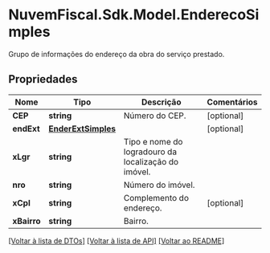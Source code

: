 # NuvemFiscal.Sdk.Model.EnderecoSimples
Grupo de informações do endereço da obra do serviço prestado.

## Propriedades

Nome | Tipo | Descrição | Comentários
------------ | ------------- | ------------- | -------------
**CEP** | **string** | Número do CEP. | [optional] 
**endExt** | [**EnderExtSimples**](EnderExtSimples.md) |  | [optional] 
**xLgr** | **string** | Tipo e nome do logradouro da localização do imóvel. | 
**nro** | **string** | Número do imóvel. | 
**xCpl** | **string** | Complemento do endereço. | [optional] 
**xBairro** | **string** | Bairro. | 

[[Voltar à lista de DTOs]](../README.md#documentation-for-models) [[Voltar à lista de API]](../README.md#documentation-for-api-endpoints) [[Voltar ao README]](../README.md)

